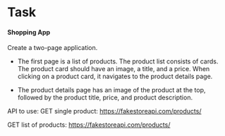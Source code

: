 # Task
#### Shopping App

Create a two-page application.
- The first page is a list of products.
The product list consists of cards.
The product card should have an image, a title, and a price. When clicking on a product card, it navigates to the product details page.

- The product details page has an image of the product at the top, followed by the product title, price, and product 
description.

API to use:
GET single product:
https://fakestoreapi.com/products/<id>

GET list of products:
https://fakestoreapi.com/products/
